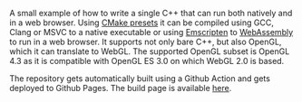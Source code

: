 A small example of how to write a single C++ that can run both natively and in a web browser. Using [CMake presets](https://cmake.org/cmake/help/latest/manual/cmake-presets.7.html) it can be compiled using GCC, Clang or MSVC to a native executable or using [Emscripten](https://emscripten.org/) to [WebAssembly](https://emscripten.org/docs/compiling/WebAssembly.html#webassembly) to run in a web browser. It supports not only bare C++, but also OpenGL, which it can translate to WebGL. The supported OpenGL subset is OpenGL 4.3 as it is compatible with OpenGL ES 3.0 on which WebGL 2.0 is based.

The repository gets automatically built using a Github Action and gets deployed to Github Pages. The build page is available [here](https://janekb04.github.io/emscripten-test/).
